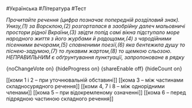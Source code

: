 #Українська #Література #Тест

*Прочитайте речення (цифра позначає попередній розділовий знак). Унизу,(1) за Ворсклою,(2) розгорталася в заобрійну далеч мальовничі простори рідної Вкраїни,(3) звідти попід самі вікна підступало море народного життя з його журбами й радощами,(4) з чародійними пісенними вечорами,(5) сповненими поезії,(6) яка бентежила душу то піснею-задумою,(7) то лукавим жартом,(8) то щемкою сльозою. НЕПРАВИЛЬНИМ є обґрунтування пунктуації, запропоноване в рядку*

{noChangeVote on}
{hideProgress on}
{shareEnable off}
{hideCount on}

[[коми 1 і 2 – при уточнювальній обставині]]
[[кома З – між частинами складносурядного речення]]
[[коми 4, 7 і 8 – між однорідними членами]]
[[кома 5 – при відокремленому означенні]]
[[кома 6 – перед підрядною частиною складного речення]]
